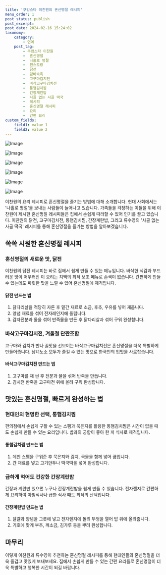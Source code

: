 ```yaml
---
title: '쿠킹스타 이찬원의 혼신명절 레시피'
menu_order: 1
post_status: publish
post_excerpt: 
post_date: 2024-02-16 15:24:02
taxonomy:
    category:
        - 연예
    post_tag:
        - 쿠킹스타 이찬원
        -  혼신명절
        -  나홀로 명절
        -  편스토랑
        -  닭전
        -  겉바속촉
        -  고구마김치전
        -  바삭고구마김치전
        -  통햄김치찜
        -  간장계란밥
        -  사골 없는 사골 떡국
        -  레시피
        -  혼신명절 레시피
        -  요리
        -  간편 요리
custom_fields:
    field1: value 1
    field2: value 2
---
```


![Image](https://mimgnews.pstatic.net/image/009/2024/02/10/0005256975_001_20240210090205688.jpg?type=w540)

![Image](https://ssl.pstatic.net/mimgnews/image/009/2024/02/10/0005256975_002_20240210090205730.jpg?type=w540)

![Image](https://mimgnews.pstatic.net/image/009/2024/02/10/0005256975_003_20240210090205767.jpg?type=w540)

![Image](https://ssl.pstatic.net/mimgnews/image/009/2024/02/10/0005256975_004_20240210090205810.jpg?type=w540)

![Image](https://mimgnews.pstatic.net/image/009/2024/02/10/0005256975_005_20240210090205847.jpg?type=w540)

![Image](https://ssl.pstatic.net/mimgnews/image/009/2024/02/10/0005256975_006_20240210090205884.jpg?type=w540)

이찬원의 요리 레시피로 혼신명절을 즐기는 방법에 대해 소개합니다. 현대 사회에서는 '나홀로 명절'을 보내는 사람들이 늘어나고 있습니다. 가족들을 걱정하는 이들을 위해 이찬원이 제시한 혼신명절 레시피들은 집에서 손쉽게 따라할 수 있어 인기를 끌고 있습니다. 이찬원의 닭전, 고구마김치전, 통햄김치찜, 간장계란밥, 그리고 류수영의 '사골 없는 사골 떡국' 레시피를 통해 혼신명절을 즐기는 방법을 알아보겠습니다.
## 쏙쏙 시원한 혼신명절 레시피
### 혼신명절의 새로운 맛, 닭전
이찬원의 닭전 레시피는 바로 집에서 쉽게 만들 수 있는 메뉴입니다. 바삭한 식감과 부드러운 맛이 어우러진 이 요리는 치맥의 최적 보조 메뉴로 손색이 없습니다. 간편하게 만들 수 있는데도 짜릿한 맛을 느낄 수 있어 혼신명절에 제격입니다.
#### 닭전 만드는 법
1. 닭다리살을 적당히 자른 후 밑간 재료로 소금, 후추, 우유를 넣어 재웁니다.
2. 양념 재료를 섞어 전자레인지에 돌립니다.
3. 감자전분과 물을 섞어 반죽물을 만든 후 닭다리살과 섞어 구워 완성합니다.
### 바삭고구마김치전, 겨울철 단짠조합
고구마와 김치가 만나 꿀맛을 선보이는 바삭고구마김치전은 혼신명절을 더욱 특별하게 만들어줍니다. 남녀노소 모두가 즐길 수 있는 맛으로 한국인의 입맛을 사로잡습니다.
#### 바삭고구마김치전 만드는 법
1. 고구마를 채 썬 후 전분과 물을 섞어 반죽을 만듭니다.
2. 김치전 반죽을 고구마전 위에 올려 구워 완성합니다.
## 맛있는 혼신명절, 빠르게 완성하는 법
### 현대인의 현명한 선택, 통햄김치찜
편의점에서 손쉽게 구할 수 있는 스팸과 묵은지를 활용한 통햄김치찜은 시간이 없을 때도 손쉽게 만들 수 있는 요리입니다. 밥과의 궁합이 좋아 한 끼 식사로 제격입니다.
#### 통햄김치찜 만드는 법
1. 데친 스팸을 구워준 후 묵은지와 김치, 국물을 함께 넣어 끓입니다.
2. 간 재료를 넣고 고기만두나 떡국떡을 넣어 완성합니다.
### 급하게 먹어도 건강한 간장계란밥
간장과 계란만 있으면 누구나 간장계란밥을 쉽게 만들 수 있습니다. 전자렌지로 간편하게 요리하여 아침식사나 급한 식사 때도 최적의 선택입니다.
#### 간장계란밥 만드는 법
1. 달걀과 양념을 그릇에 넣고 전자렌지에 돌려 뚜껑을 열어 밥 위에 올려줍니다.
2. 기호에 맞게 부추, 깨소금, 김가루 등을 뿌려 완성합니다.
## 마무리
이렇게 이찬원과 류수영이 추천하는 혼신명절 레시피를 통해 현대인들의 혼신명절을 더욱 즐겁고 맛있게 보내보세요. 집에서 손쉽게 만들 수 있는 간편 요리들로 혼신명절이 더욱 특별하고 행복한 시간이 되길 바랍니다.
